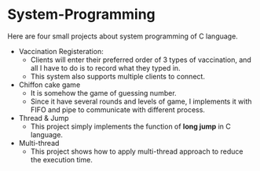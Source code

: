 # System-Programming
Here are four small projects about system programming of C language.
* Vaccination Registeration: 
  * Clients will enter their preferred order of 3 types of vaccination, and all I have to do is to record what they typed in.
  * This system also supports multiple clients to connect.
* Chiffon cake game
  * It is somehow the game of guessing number.
  * Since it have several rounds and levels of game, I implements it with FIFO and pipe to communicate with different process.
* Thread & Jump
  * This project simply implements the function of **long jump** in C language.
* Multi-thread
  * This project shows how to apply multi-thread approach to reduce the execution time. 
